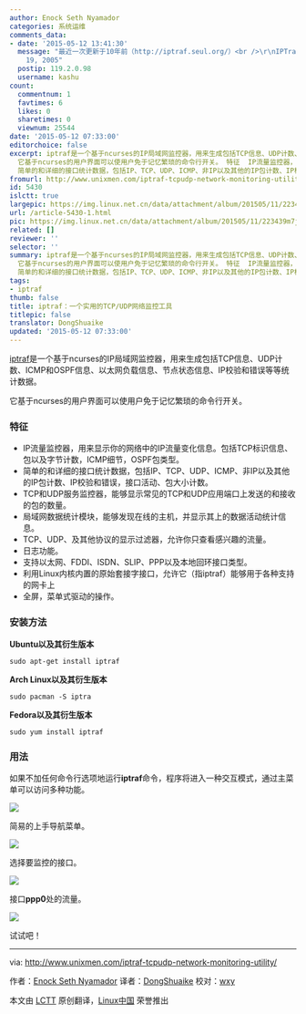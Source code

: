 ```yaml
---
author: Enock Seth Nyamador
categories: 系统运维
comments_data:
- date: '2015-05-12 13:41:30'
  message: "最近一次更新于10年前（http://iptraf.seul.org/）<br />\r\nIPTraf 3.0.0 - September
    19, 2005"
  postip: 119.2.0.98
  username: kashu
count:
  commentnum: 1
  favtimes: 6
  likes: 0
  sharetimes: 0
  viewnum: 25544
date: '2015-05-12 07:33:00'
editorchoice: false
excerpt: iptraf是一个基于ncurses的IP局域网监控器，用来生成包括TCP信息、UDP计数、ICMP和OSPF信息、以太网负载信息、节点状态信息、IP校验和错误等等统计数据。
  它基于ncurses的用户界面可以使用户免于记忆繁琐的命令行开关。 特征  IP流量监控器，用来显示你的网络中的IP流量变化信息。包括TCP标识信息、包以及字节计数，ICMP细节，OSPF包类型。
  简单的和详细的接口统计数据，包括IP、TCP、UDP、ICMP、非IP以及其他的IP包计数、IP校验和错误，接口活动、包大小计数。 TCP和UDP服务监控器，能够显示常见的TCP和UDP应用端口上发送的和接收的包的
fromurl: http://www.unixmen.com/iptraf-tcpudp-network-monitoring-utility/
id: 5430
islctt: true
largepic: https://img.linux.net.cn/data/attachment/album/201505/11/223439m7jkjvfl6fevwtmf.png
url: /article-5430-1.html
pic: https://img.linux.net.cn/data/attachment/album/201505/11/223439m7jkjvfl6fevwtmf.png.thumb.jpg
related: []
reviewer: ''
selector: ''
summary: iptraf是一个基于ncurses的IP局域网监控器，用来生成包括TCP信息、UDP计数、ICMP和OSPF信息、以太网负载信息、节点状态信息、IP校验和错误等等统计数据。
  它基于ncurses的用户界面可以使用户免于记忆繁琐的命令行开关。 特征  IP流量监控器，用来显示你的网络中的IP流量变化信息。包括TCP标识信息、包以及字节计数，ICMP细节，OSPF包类型。
  简单的和详细的接口统计数据，包括IP、TCP、UDP、ICMP、非IP以及其他的IP包计数、IP校验和错误，接口活动、包大小计数。 TCP和UDP服务监控器，能够显示常见的TCP和UDP应用端口上发送的和接收的包的
tags:
- iptraf
thumb: false
title: iptraf：一个实用的TCP/UDP网络监控工具
titlepic: false
translator: DongShuaike
updated: '2015-05-12 07:33:00'
---
```


[iptraf](http://iptraf.seul.org/about.html)是一个基于ncurses的IP局域网监控器，用来生成包括TCP信息、UDP计数、ICMP和OSPF信息、以太网负载信息、节点状态信息、IP校验和错误等等统计数据。


它基于ncurses的用户界面可以使用户免于记忆繁琐的命令行开关。


### 特征


* IP流量监控器，用来显示你的网络中的IP流量变化信息。包括TCP标识信息、包以及字节计数，ICMP细节，OSPF包类型。
* 简单的和详细的接口统计数据，包括IP、TCP、UDP、ICMP、非IP以及其他的IP包计数、IP校验和错误，接口活动、包大小计数。
* TCP和UDP服务监控器，能够显示常见的TCP和UDP应用端口上发送的和接收的包的数量。
* 局域网数据统计模块，能够发现在线的主机，并显示其上的数据活动统计信息。
* TCP、UDP、及其他协议的显示过滤器，允许你只查看感兴趣的流量。
* 日志功能。
* 支持以太网、FDDI、ISDN、SLIP、PPP以及本地回环接口类型。
* 利用Linux内核内置的原始套接字接口，允许它（指iptraf）能够用于各种支持的网卡上
* 全屏，菜单式驱动的操作。


### 安装方法


**Ubuntu以及其衍生版本**



```
sudo apt-get install iptraf

```

**Arch Linux以及其衍生版本**



```
sudo pacman -S iptra

```

**Fedora以及其衍生版本**



```
sudo yum install iptraf

```

### 用法


如果不加任何命令行选项地运行**iptraf**命令，程序将进入一种交互模式，通过主菜单可以访问多种功能。


![](/data/attachment/album/201505/11/223439m7jkjvfl6fevwtmf.png)


简易的上手导航菜单。


![](/data/attachment/album/201505/11/223439qqi84nuq5x8uwx18.png)


选择要监控的接口。


![](/data/attachment/album/201505/11/223440c1lr8hd5lrrdhgke.png)


接口**ppp0**处的流量。


![](/data/attachment/album/201505/11/223440l1qhy7z4wjje68ex.png)


试试吧！




---


via: <http://www.unixmen.com/iptraf-tcpudp-network-monitoring-utility/>


作者：[Enock Seth Nyamador](http://www.unixmen.com/author/seth/) 译者：[DongShuaike](https://github.com/DongShuaike) 校对：[wxy](https://github.com/wxy)


本文由 [LCTT](https://github.com/LCTT/TranslateProject) 原创翻译，[Linux中国](http://linux.cn/) 荣誉推出